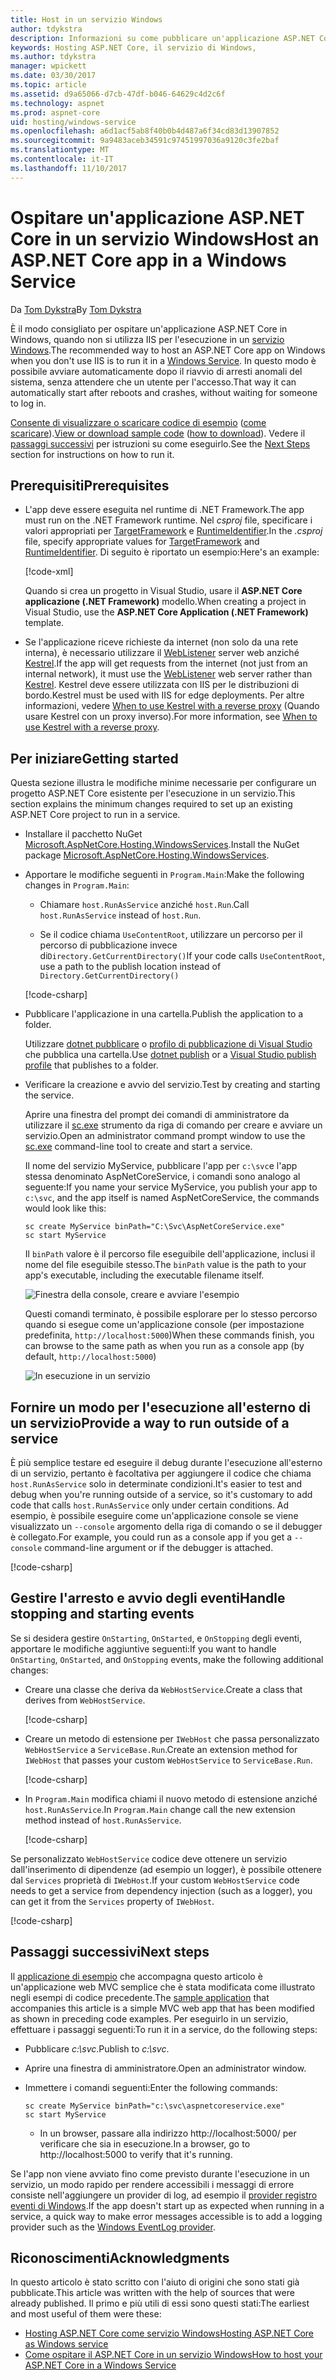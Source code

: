 ```yaml
---
title: Host in un servizio Windows
author: tdykstra
description: Informazioni su come pubblicare un'applicazione ASP.NET Core in un servizio Windows.
keywords: Hosting ASP.NET Core, il servizio di Windows,
ms.author: tdykstra
manager: wpickett
ms.date: 03/30/2017
ms.topic: article
ms.assetid: d9a65066-d7cb-47df-b046-64629c4d2c6f
ms.technology: aspnet
ms.prod: aspnet-core
uid: hosting/windows-service
ms.openlocfilehash: a6d1acf5ab8f40b0b4d487a6f34cd83d13907852
ms.sourcegitcommit: 9a9483aceb34591c97451997036a9120c3fe2baf
ms.translationtype: MT
ms.contentlocale: it-IT
ms.lasthandoff: 11/10/2017
---
```

# <a name="host-an-aspnet-core-app-in-a-windows-service"></a><span data-ttu-id="f0911-104">Ospitare un'applicazione ASP.NET Core in un servizio Windows</span><span class="sxs-lookup"><span data-stu-id="f0911-104">Host an ASP.NET Core app in a Windows Service</span></span>

<span data-ttu-id="f0911-105">Da [Tom Dykstra](https://github.com/tdykstra)</span><span class="sxs-lookup"><span data-stu-id="f0911-105">By [Tom Dykstra](https://github.com/tdykstra)</span></span>

<span data-ttu-id="f0911-106">È il modo consigliato per ospitare un'applicazione ASP.NET Core in Windows, quando non si utilizza IIS per l'esecuzione in un [servizio Windows](https://docs.microsoft.com/dotnet/framework/windows-services/introduction-to-windows-service-applications).</span><span class="sxs-lookup"><span data-stu-id="f0911-106">The recommended way to host an ASP.NET Core app on Windows when you don't use IIS is to run it in a [Windows Service](https://docs.microsoft.com/dotnet/framework/windows-services/introduction-to-windows-service-applications).</span></span> <span data-ttu-id="f0911-107">In questo modo è possibile avviare automaticamente dopo il riavvio di arresti anomali del sistema, senza attendere che un utente per l'accesso.</span><span class="sxs-lookup"><span data-stu-id="f0911-107">That way it can automatically start after reboots and crashes, without waiting for someone to log in.</span></span>

<span data-ttu-id="f0911-108">[Consente di visualizzare o scaricare codice di esempio](https://github.com/aspnet/Docs/tree/master/aspnetcore/hosting/windows-service/sample) ([come scaricare](xref:tutorials/index#how-to-download-a-sample)).</span><span class="sxs-lookup"><span data-stu-id="f0911-108">[View or download sample code](https://github.com/aspnet/Docs/tree/master/aspnetcore/hosting/windows-service/sample) ([how to download](xref:tutorials/index#how-to-download-a-sample)).</span></span> <span data-ttu-id="f0911-109">Vedere il [passaggi successivi](#next-steps) per istruzioni su come eseguirlo.</span><span class="sxs-lookup"><span data-stu-id="f0911-109">See the [Next Steps](#next-steps) section for instructions on how to run it.</span></span>

## <a name="prerequisites"></a><span data-ttu-id="f0911-110">Prerequisiti</span><span class="sxs-lookup"><span data-stu-id="f0911-110">Prerequisites</span></span>

* <span data-ttu-id="f0911-111">L'app deve essere eseguita nel runtime di .NET Framework.</span><span class="sxs-lookup"><span data-stu-id="f0911-111">The app must run on the .NET Framework runtime.</span></span>  <span data-ttu-id="f0911-112">Nel *csproj* file, specificare i valori appropriati per [TargetFramework](https://docs.microsoft.com/nuget/schema/target-frameworks) e [RuntimeIdentifier](https://docs.microsoft.com/dotnet/articles/core/rid-catalog).</span><span class="sxs-lookup"><span data-stu-id="f0911-112">In the *.csproj* file, specify appropriate values for [TargetFramework](https://docs.microsoft.com/nuget/schema/target-frameworks) and [RuntimeIdentifier](https://docs.microsoft.com/dotnet/articles/core/rid-catalog).</span></span> <span data-ttu-id="f0911-113">Di seguito è riportato un esempio:</span><span class="sxs-lookup"><span data-stu-id="f0911-113">Here's an example:</span></span>

  [!code-xml[](windows-service/sample/AspNetCoreService.csproj?range=3-6)]

  <span data-ttu-id="f0911-114">Quando si crea un progetto in Visual Studio, usare il **ASP.NET Core applicazione (.NET Framework)** modello.</span><span class="sxs-lookup"><span data-stu-id="f0911-114">When creating a project in Visual Studio, use the **ASP.NET Core Application (.NET Framework)** template.</span></span>

* <span data-ttu-id="f0911-115">Se l'applicazione riceve richieste da internet (non solo da una rete interna), è necessario utilizzare il [WebListener](xref:fundamentals/servers/weblistener) server web anziché [Kestrel](xref:fundamentals/servers/kestrel).</span><span class="sxs-lookup"><span data-stu-id="f0911-115">If the app will get requests from the internet (not just from an internal network), it must use the [WebListener](xref:fundamentals/servers/weblistener) web server rather than [Kestrel](xref:fundamentals/servers/kestrel).</span></span>  <span data-ttu-id="f0911-116">Kestrel deve essere utilizzata con IIS per le distribuzioni di bordo.</span><span class="sxs-lookup"><span data-stu-id="f0911-116">Kestrel must be used with IIS for edge deployments.</span></span>  <span data-ttu-id="f0911-117">Per altre informazioni, vedere [When to use Kestrel with a reverse proxy](xref:fundamentals/servers/kestrel#when-to-use-kestrel-with-a-reverse-proxy) (Quando usare Kestrel con un proxy inverso).</span><span class="sxs-lookup"><span data-stu-id="f0911-117">For more information, see [When to use Kestrel with a reverse proxy](xref:fundamentals/servers/kestrel#when-to-use-kestrel-with-a-reverse-proxy).</span></span>

## <a name="getting-started"></a><span data-ttu-id="f0911-118">Per iniziare</span><span class="sxs-lookup"><span data-stu-id="f0911-118">Getting started</span></span>

<span data-ttu-id="f0911-119">Questa sezione illustra le modifiche minime necessarie per configurare un progetto ASP.NET Core esistente per l'esecuzione in un servizio.</span><span class="sxs-lookup"><span data-stu-id="f0911-119">This section explains the minimum changes required to set up an existing ASP.NET Core project to run in a service.</span></span>

* <span data-ttu-id="f0911-120">Installare il pacchetto NuGet [Microsoft.AspNetCore.Hosting.WindowsServices](https://www.nuget.org/packages/Microsoft.AspNetCore.Hosting.WindowsServices/).</span><span class="sxs-lookup"><span data-stu-id="f0911-120">Install the NuGet package [Microsoft.AspNetCore.Hosting.WindowsServices](https://www.nuget.org/packages/Microsoft.AspNetCore.Hosting.WindowsServices/).</span></span>

* <span data-ttu-id="f0911-121">Apportare le modifiche seguenti in `Program.Main`:</span><span class="sxs-lookup"><span data-stu-id="f0911-121">Make the following changes in `Program.Main`:</span></span>
  
  * <span data-ttu-id="f0911-122">Chiamare `host.RunAsService` anziché `host.Run`.</span><span class="sxs-lookup"><span data-stu-id="f0911-122">Call `host.RunAsService` instead of `host.Run`.</span></span>
  
  * <span data-ttu-id="f0911-123">Se il codice chiama `UseContentRoot`, utilizzare un percorso per il percorso di pubblicazione invece di`Directory.GetCurrentDirectory()`</span><span class="sxs-lookup"><span data-stu-id="f0911-123">If your code calls `UseContentRoot`, use a path to the publish location instead of `Directory.GetCurrentDirectory()`</span></span> 
  
  [!code-csharp[](windows-service/sample/Program.cs?name=ServiceOnly&highlight=3-4,8,14)]

* <span data-ttu-id="f0911-124">Pubblicare l'applicazione in una cartella.</span><span class="sxs-lookup"><span data-stu-id="f0911-124">Publish the application to a folder.</span></span>

  <span data-ttu-id="f0911-125">Utilizzare [dotnet pubblicare](https://docs.microsoft.com/dotnet/articles/core/tools/dotnet-publish) o [profilo di pubblicazione di Visual Studio](xref:publishing/web-publishing-vs) che pubblica una cartella.</span><span class="sxs-lookup"><span data-stu-id="f0911-125">Use [dotnet publish](https://docs.microsoft.com/dotnet/articles/core/tools/dotnet-publish) or a [Visual Studio publish profile](xref:publishing/web-publishing-vs) that publishes to a folder.</span></span>

* <span data-ttu-id="f0911-126">Verificare la creazione e avvio del servizio.</span><span class="sxs-lookup"><span data-stu-id="f0911-126">Test by creating and starting the service.</span></span>

  <span data-ttu-id="f0911-127">Aprire una finestra del prompt dei comandi di amministratore da utilizzare il [sc.exe](https://technet.microsoft.com/library/bb490995) strumento da riga di comando per creare e avviare un servizio.</span><span class="sxs-lookup"><span data-stu-id="f0911-127">Open an administrator command prompt window to use the [sc.exe](https://technet.microsoft.com/library/bb490995) command-line tool to create and start a service.</span></span>  
  
  <span data-ttu-id="f0911-128">Il nome del servizio MyService, pubblicare l'app per `c:\svc`e l'app stessa denominato AspNetCoreService, i comandi sono analogo al seguente:</span><span class="sxs-lookup"><span data-stu-id="f0911-128">If you name your service MyService, you publish your app to `c:\svc`, and the app itself is named AspNetCoreService, the commands would look like this:</span></span>

  ```console
  sc create MyService binPath="C:\Svc\AspNetCoreService.exe"
  sc start MyService
  ```
  <span data-ttu-id="f0911-129">Il `binPath` valore è il percorso file eseguibile dell'applicazione, inclusi il nome del file eseguibile stesso.</span><span class="sxs-lookup"><span data-stu-id="f0911-129">The `binPath` value is the path to your app's executable, including the executable filename itself.</span></span>

  ![Finestra della console, creare e avviare l'esempio](windows-service/_static/create-start.png)

  <span data-ttu-id="f0911-131">Questi comandi terminato, è possibile esplorare per lo stesso percorso quando si esegue come un'applicazione console (per impostazione predefinita, `http://localhost:5000`)</span><span class="sxs-lookup"><span data-stu-id="f0911-131">When these commands finish, you can browse to the same path as when you run as a console app (by default, `http://localhost:5000`)</span></span>

  ![In esecuzione in un servizio](windows-service/_static/running-in-service.png)


## <a name="provide-a-way-to-run-outside-of-a-service"></a><span data-ttu-id="f0911-133">Fornire un modo per l'esecuzione all'esterno di un servizio</span><span class="sxs-lookup"><span data-stu-id="f0911-133">Provide a way to run outside of a service</span></span>

<span data-ttu-id="f0911-134">È più semplice testare ed eseguire il debug durante l'esecuzione all'esterno di un servizio, pertanto è facoltativa per aggiungere il codice che chiama `host.RunAsService` solo in determinate condizioni.</span><span class="sxs-lookup"><span data-stu-id="f0911-134">It's easier to test and debug when you're running outside of a service, so it's customary to add code that calls `host.RunAsService` only under certain conditions.</span></span>  <span data-ttu-id="f0911-135">Ad esempio, è possibile eseguire come un'applicazione console se viene visualizzato un `--console` argomento della riga di comando o se il debugger è collegato.</span><span class="sxs-lookup"><span data-stu-id="f0911-135">For example, you could run as a console app if you get a `--console` command-line argument or if the debugger is attached.</span></span>

[!code-csharp[](windows-service/sample/Program.cs?name=ServiceOrConsole)]

## <a name="handle-stopping-and-starting-events"></a><span data-ttu-id="f0911-136">Gestire l'arresto e avvio degli eventi</span><span class="sxs-lookup"><span data-stu-id="f0911-136">Handle stopping and starting events</span></span>

<span data-ttu-id="f0911-137">Se si desidera gestire `OnStarting`, `OnStarted`, e `OnStopping` degli eventi, apportare le modifiche aggiuntive seguenti:</span><span class="sxs-lookup"><span data-stu-id="f0911-137">If you want to handle `OnStarting`, `OnStarted`, and `OnStopping` events, make the following additional changes:</span></span>

* <span data-ttu-id="f0911-138">Creare una classe che deriva da `WebHostService`.</span><span class="sxs-lookup"><span data-stu-id="f0911-138">Create a class that derives from `WebHostService`.</span></span>

  [!code-csharp[](windows-service/sample/CustomWebHostService.cs?name=NoLogging)]

* <span data-ttu-id="f0911-139">Creare un metodo di estensione per `IWebHost` che passa personalizzato `WebHostService` a `ServiceBase.Run`.</span><span class="sxs-lookup"><span data-stu-id="f0911-139">Create an extension method for `IWebHost` that passes your custom `WebHostService` to `ServiceBase.Run`.</span></span>

  [!code-csharp[](windows-service/sample/WebHostServiceExtensions.cs?name=ExtensionsClass)]

* <span data-ttu-id="f0911-140">In `Program.Main` modifica chiami il nuovo metodo di estensione anziché `host.RunAsService`.</span><span class="sxs-lookup"><span data-stu-id="f0911-140">In `Program.Main` change call the new extension method instead of `host.RunAsService`.</span></span>

  [!code-csharp[](windows-service/sample/Program.cs?name=HandleStopStart&highlight=26)]

<span data-ttu-id="f0911-141">Se personalizzato `WebHostService` codice deve ottenere un servizio dall'inserimento di dipendenze (ad esempio un logger), è possibile ottenere dal `Services` proprietà di `IWebHost`.</span><span class="sxs-lookup"><span data-stu-id="f0911-141">If your custom `WebHostService` code needs to get a service from dependency injection (such as a logger), you can get it from the `Services` property of `IWebHost`.</span></span>

[!code-csharp[](windows-service/sample/CustomWebHostService.cs?name=Logging&highlight=7)]

## <a name="next-steps"></a><span data-ttu-id="f0911-142">Passaggi successivi</span><span class="sxs-lookup"><span data-stu-id="f0911-142">Next steps</span></span>

<span data-ttu-id="f0911-143">Il [applicazione di esempio](https://github.com/aspnet/Docs/tree/master/aspnetcore/hosting/windows-service/sample) che accompagna questo articolo è un'applicazione web MVC semplice che è stata modificata come illustrato negli esempi di codice precedente.</span><span class="sxs-lookup"><span data-stu-id="f0911-143">The [sample application](https://github.com/aspnet/Docs/tree/master/aspnetcore/hosting/windows-service/sample) that accompanies this article is a simple MVC web app that has been modified as shown in preceding code examples.</span></span>  <span data-ttu-id="f0911-144">Per eseguirlo in un servizio, effettuare i passaggi seguenti:</span><span class="sxs-lookup"><span data-stu-id="f0911-144">To run it in a service, do the following steps:</span></span>

* <span data-ttu-id="f0911-145">Pubblicare *c:\svc*.</span><span class="sxs-lookup"><span data-stu-id="f0911-145">Publish to *c:\svc*.</span></span>

* <span data-ttu-id="f0911-146">Aprire una finestra di amministratore.</span><span class="sxs-lookup"><span data-stu-id="f0911-146">Open an administrator window.</span></span>

* <span data-ttu-id="f0911-147">Immettere i comandi seguenti:</span><span class="sxs-lookup"><span data-stu-id="f0911-147">Enter the following commands:</span></span>

  ```console
  sc create MyService binPath="c:\svc\aspnetcoreservice.exe"
  sc start MyService
  ```

  * <span data-ttu-id="f0911-148">In un browser, passare alla indirizzo http://localhost:5000/ per verificare che sia in esecuzione.</span><span class="sxs-lookup"><span data-stu-id="f0911-148">In a browser, go to http://localhost:5000 to verify that it's running.</span></span>

<span data-ttu-id="f0911-149">Se l'app non viene avviato fino come previsto durante l'esecuzione in un servizio, un modo rapido per rendere accessibili i messaggi di errore consiste nell'aggiungere un provider di log, ad esempio il [provider registro eventi di Windows](xref:fundamentals/logging/index#eventlog).</span><span class="sxs-lookup"><span data-stu-id="f0911-149">If the app doesn't start up as expected when running in a service, a quick way to make error messages accessible is to add a logging provider such as the [Windows EventLog provider](xref:fundamentals/logging/index#eventlog).</span></span>

## <a name="acknowledgments"></a><span data-ttu-id="f0911-150">Riconoscimenti</span><span class="sxs-lookup"><span data-stu-id="f0911-150">Acknowledgments</span></span>

<span data-ttu-id="f0911-151">In questo articolo è stato scritto con l'aiuto di origini che sono stati già pubblicate.</span><span class="sxs-lookup"><span data-stu-id="f0911-151">This article was written with the help of sources that were already published.</span></span> <span data-ttu-id="f0911-152">Il primo e più utili di essi sono questi stati:</span><span class="sxs-lookup"><span data-stu-id="f0911-152">The earliest and most useful of them were these:</span></span>

* [<span data-ttu-id="f0911-153">Hosting ASP.NET Core come servizio Windows</span><span class="sxs-lookup"><span data-stu-id="f0911-153">Hosting ASP.NET Core as Windows service</span></span>](https://stackoverflow.com/questions/37346383/hosting-asp-net-core-as-windows-service/37464074)
* [<span data-ttu-id="f0911-154">Come ospitare il ASP.NET Core in un servizio Windows</span><span class="sxs-lookup"><span data-stu-id="f0911-154">How to host your ASP.NET Core in a Windows Service</span></span>](https://dotnetthoughts.net/how-to-host-your-aspnet-core-in-a-windows-service/)
